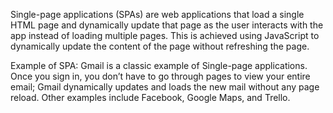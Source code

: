 

Single-page applications (SPAs) are web applications that load a single HTML page and dynamically update that page as the user interacts with the app instead of loading multiple pages. This is achieved using JavaScript to dynamically update the content of the page without refreshing the page.

Example of SPA: Gmail is a classic example of Single-page applications. Once you sign in, you don’t have to go through pages to view your entire email; Gmail dynamically updates and loads the new mail without any page reload. Other examples include Facebook, Google Maps, and Trello.